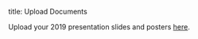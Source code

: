 title: Upload Documents

Upload your 2019 presentation slides and posters [here](https://www.dropbox.com/request/vp2dHVFEkxbqY4r9e5Cx).
